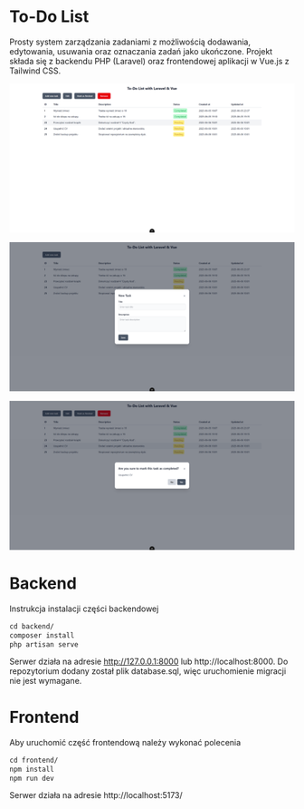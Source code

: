 # To-Do List

Prosty system zarządzania zadaniami z możliwością dodawania, edytowania, usuwania oraz oznaczania zadań jako ukończone. Projekt składa się z backendu PHP (Laravel) oraz frontendowej aplikacji w Vue.js z Tailwind CSS.

![Zrzut ekranu aplikacji](images/main.png)

![Zrzut ekranu modala](images/modal-1.png)

![Zrzut ekranu kolejnego modala](images/modal-2.png)



# Backend

Instrukcja instalacji części backendowej

    cd backend/
    composer install
    php artisan serve
Serwer działa na adresie http://127.0.0.1:8000 lub http://localhost:8000.
Do repozytorium dodany został plik database.sql, więc uruchomienie migracji nie jest wymagane.
    

# Frontend

Aby uruchomić część frontendową należy wykonać polecenia

    cd frontend/
    npm install
    npm run dev
Serwer działa na adresie http://localhost:5173/

